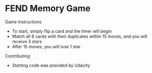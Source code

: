 # FEND Memory Game

Game Instructions
- To start, simply flip a card and the timer will begin
- Match all 8 cards with their duplicates within 15 moves, and you will receive 3 stars
- After 15 moves, you will lose 1 star

Contributing
- Starting code was provided by Udacity
